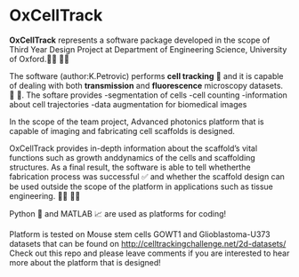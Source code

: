 # OxCellTrack

**OxCellTrack** represents a software package developed in the scope of Third Year Design Project at Department of Engineering Science, University of Oxford.:woman_student: :man_student:

The software (author:K.Petrovic) performs **cell tracking** :dna: and it is capable of dealing with both **transmission** and **fluorescence** microscopy datasets. :microscope: :raised_hands:. The softare provides
-segmentation of cells
-cell counting
-information about cell trajectories
-data augmentation for biomedical images

In the scope of the team project, Advanced photonics platform that is capable of imaging and fabricating cell scaffolds is designed.

OxCellTrack provides in-depth information about the scaffold’s vital functions such as growth anddynamics of the cells and scaffolding structures.  As a final result, the software is able to tell whetherthe fabrication process was successful :white_check_mark: and whether the scaffold design can be used outside the scope of the platform in applications such as tissue engineering. :woman_health_worker: :man_health_worker:

Python :snake: and MATLAB :chart_with_upwards_trend: are used as platforms for coding!

Platform is tested on Mouse stem cells GOWT1 and Glioblastoma-U373 datasets that can be found on http://celltrackingchallenge.net/2d-datasets/ 
Check out this repo and please leave comments if you are interested to hear more about the platform that is designed!
